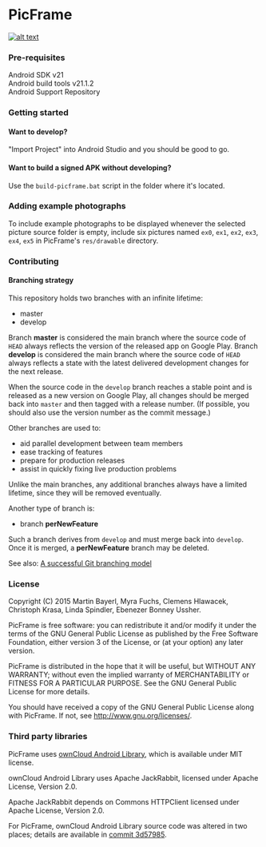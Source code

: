 # PicFrame #
[![alt text][playstoreimage]][playstorelink]

[playstorelink]: https://play.google.com/store/apps/details?id=picframe.at.picframe
[playstoreimage]: https://developer.android.com/images/brand/en_app_rgb_wo_60.png (PicFrame on Google Play)

### Pre-requisites

Android SDK v21  
Android build tools v21.1.2  
Android Support Repository  

### Getting started

#### Want to develop?
"Import Project" into Android Studio and you should be good to go.

#### Want to build a signed APK without developing?

Use the `build-picframe.bat` script in the folder where it's located.

### Adding example photographs

To include example photographs to be displayed whenever the selected picture source folder is empty, include six pictures named `ex0`, `ex1`, `ex2`, `ex3`, `ex4`, `ex5` in PicFrame's `res/drawable` directory.

### Contributing
#### Branching strategy

This repository holds two branches with an infinite lifetime:

* master
* develop

Branch **master** is considered the main branch where the source code of `HEAD` always reflects the version of the released app on Google Play. Branch **develop** is considered the main branch where the source code of `HEAD` always reflects a state with the latest delivered development changes for the next release.

When the source code in the `develop` branch reaches a stable point and is released as a new version on Google Play, all changes should be merged back into `master` and then tagged with a release number. (If possible, you should also use the version number as the commit message.)

Other branches are used to:

* aid parallel development between team members
* ease tracking of features
* prepare for production releases
* assist in quickly fixing live production problems

Unlike the main branches, any additional branches always have a limited lifetime, since they will be removed eventually.

Another type of branch is:

* branch **perNewFeature**

Such a branch derives from `develop` and must merge back into `develop`. Once it is merged, a **perNewFeature** branch may be deleted.

See also: [A successful Git branching model](http://nvie.com/posts/a-successful-git-branching-model)


### License

Copyright (C) 2015 Martin Bayerl, Myra Fuchs, Clemens Hlawacek, Christoph Krasa, Linda Spindler, Ebenezer Bonney Ussher.

PicFrame is free software: you can redistribute it and/or modify
it under the terms of the GNU General Public License as published by
the Free Software Foundation, either version 3 of the License, or
(at your option) any later version.

PicFrame is distributed in the hope that it will be useful,
but WITHOUT ANY WARRANTY; without even the implied warranty of
MERCHANTABILITY or FITNESS FOR A PARTICULAR PURPOSE.  See the
GNU General Public License for more details.

You should have received a copy of the GNU General Public License
along with PicFrame.  If not, see <http://www.gnu.org/licenses/>.

### Third party libraries

PicFrame uses [ownCloud Android Library](https://github.com/owncloud/android-library), which is available under MIT license.

ownCloud Android Library uses Apache JackRabbit, licensed under Apache License, Version 2.0.

Apache JackRabbit depends on Commons HTTPClient licensed under Apache License, Version 2.0.

For PicFrame, ownCloud Android Library source code was altered in two places; details are available in [commit 3d57985](https://github.com/PicFrame/android-library/commit/3d57985c2f041b07ae59d46146de9b2e567de951).

